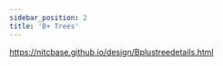 ```yaml
---
sidebar_position: 2
title: 'B+ Trees'
---
```

https://nitcbase.github.io/design/Bplustreedetails.html